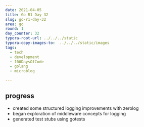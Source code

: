 ```yaml
---
date: 2021-04-05
title: Go R1 Day 32
slug: go-r1-day-32
area: go
round: 1
day_counter: 32
typora-root-url: ../../../static
typora-copy-images-to:  ../../../static/images
tags:
  - tech
  - development
  - 100DaysOfCode
  - golang
  - microblog

---
```


## progress

- created some structured logging improvements with zerolog
- began exploration of middleware concepts for logging
- generated test stubs using gotests
